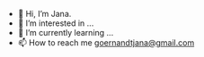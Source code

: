 - 👋 Hi, I’m Jana.
- 👀 I’m interested in ...
- 🌱 I’m currently learning ...
- 📫 How to reach me goernandtjana@gmail.com

<!---
vnlpe/vnlpe is a ✨ special ✨ repository because its `README.md` (this file) appears on your GitHub profile.
You can click the Preview link to take a look at your changes.
--->
